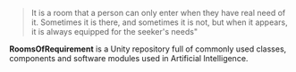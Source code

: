   >It is a room that a person can only enter when they have real need of it. Sometimes it is there, and sometimes it is not, but when it appears, it is always equipped for the seeker's needs"

 **RoomsOfRequirement** is a Unity repository full of commonly used classes, components and software modules used in Artificial Intelligence.